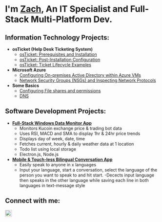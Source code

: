 <h1>I'm <a href="https://www.linkedin.com/in/zach-adams-4a8ba9277">Zach</a>, An IT Specialist and Full-Stack Multi-Platform Dev.</h1>

<h2>Information Technology Projects:</h2>

- <b>osTicket (Help Desk Ticketing System)</b>
  - [osTicket: Prerequisites and Installation](https://github.com/zdadams1/osticket-prereqs)
  - [osTicket: Post-Installation Configuration](https://github.com/zdadams1/post-install-config)
  - [osTicket: Ticket Lifecycle Examples](https://github.com/zdadams1/ticket-lifecycle)
- <b>Microsoft Azure</b>
  - [Configuring On-premises Active Directory within Azure VMs](https://github.com/zdadams1/configure-ad)
  - [Network Security Groups (NSGs) and Inspecting Network Protocols](https://github.com/zdadams1/azure-net-sec-groups)
- <b>Some Basics</b>
  - [Configuring File shares and permissions](https://github.com/zdadams1/file-shares-and-permissions)
  - [DNS](https://github.com/zdadams1/understanding-dns)

<h2>Software Development Projects:</h2>

- <b><a href='https://github.com/zdadams1/datamonitor'>Full-Stack Windows Data Monitor App</a></b>
  - Monitors Kucoin exchange price & trading bot data
  - Uses RSI, MACD and SMA to display 1hr & 24hr price trends
  - Displays day of week, date, time 
  - Fetches current, hourly & daily weather data at 1 location 
  - Todo list using local storage
  - Electron.js, Node.js
- <b><a href='https://github.com/zdadams1/anyspeak'>Mobile & Touch-less Bilingual Conversation App </a></b>
  - Easily speak to anyone in x languages
  - Input your language, start a conversation, select the language of the person you want to speak to and hit start.
    -Decects input language then speaks in the other language while saving each line in both languages in text-message style

<h2>Connect with me:</h2>

[<img align="left" alt="Zach | LinkedIn" width="22px" src="https://cdn.jsdelivr.net/npm/simple-icons@v3/icons/linkedin.svg" />](https://www.linkedin.com/in/zach-adams-4a8ba9277)
